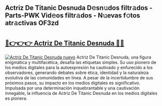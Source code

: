 ## Actriz De Titanic Desnuda D𝚎sn𝚞dos filtr𝚊dos - Parts-PWK Vid𝚎os filtr𝚊dos - N𝚞evas f𝚘tos atr𝚊ctivas OF3zd

# <h2><a href="http://mb84ov.tromn.icu/?c=Actriz+De+Titanic+Desnuda">🔗👉👉👉 Actriz De Titanic Desnuda 🔗🔗</a></h2>

[![Actriz De Titanic Desnuda nuevo](https://i.imgur.com/pEAQMta.gif)](http://mb84ov.tromn.icu/?c=Actriz+De+Titanic+Desnuda)
Actriz De Titanic Desnuda, una figura enigmática y multifacética, desafía las etiquetas simples. Su uso pionero de los medios digitales para la autoexpresión ha cautivado y enfurecido a los observadores, generando debates sobre ética, identidad y la naturaleza evolutiva de las comunidades en línea. A pesar de la incertidumbre de sus próximos pasos, su impacto en los medios digitales es significativo. Impulsada por una determinación inquebrantable y una cautivación innegable, la influencia de Actriz De Titanic Desnuda en los medios digitales es pionera.
